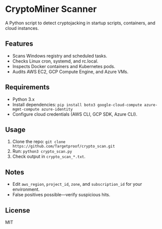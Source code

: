 # CryptoMiner Scanner

A Python script to detect cryptojacking in startup scripts, containers, and cloud instances.

## Features
- Scans Windows registry and scheduled tasks.
- Checks Linux cron, systemd, and rc.local.
- Inspects Docker containers and Kubernetes pods.
- Audits AWS EC2, GCP Compute Engine, and Azure VMs.

## Requirements
- Python 3.x
- Install dependencies: `pip install boto3 google-cloud-compute azure-mgmt-compute azure-identity`
- Configure cloud credentials (AWS CLI, GCP SDK, Azure CLI).

## Usage
1. Clone the repo: `git clone https://github.com/Targetproof/crypto_scan.git`
2. Run: `python3 crypto_scan.py`
3. Check output in `crypto_scan_*.txt`.

## Notes
- Edit `aws_region`, `project_id`, `zone`, and `subscription_id` for your environment.
- False positives possible—verify suspicious hits.

## License
MIT
